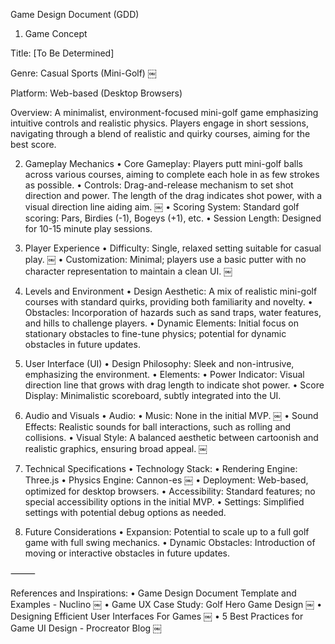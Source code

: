 Game Design Document (GDD)

1. Game Concept

Title: [To Be Determined]

Genre: Casual Sports (Mini-Golf) ￼

Platform: Web-based (Desktop Browsers)

Overview: A minimalist, environment-focused mini-golf game emphasizing intuitive controls and realistic physics. Players engage in short sessions, navigating through a blend of realistic and quirky courses, aiming for the best score.

2. Gameplay Mechanics
	•	Core Gameplay: Players putt mini-golf balls across various courses, aiming to complete each hole in as few strokes as possible.
	•	Controls: Drag-and-release mechanism to set shot direction and power. The length of the drag indicates shot power, with a visual direction line aiding aim. ￼
	•	Scoring System: Standard golf scoring: Pars, Birdies (-1), Bogeys (+1), etc.
	•	Session Length: Designed for 10-15 minute play sessions.

3. Player Experience
	•	Difficulty: Single, relaxed setting suitable for casual play. ￼
	•	Customization: Minimal; players use a basic putter with no character representation to maintain a clean UI. ￼

4. Levels and Environment
	•	Design Aesthetic: A mix of realistic mini-golf courses with standard quirks, providing both familiarity and novelty.
	•	Obstacles: Incorporation of hazards such as sand traps, water features, and hills to challenge players.
	•	Dynamic Elements: Initial focus on stationary obstacles to fine-tune physics; potential for dynamic obstacles in future updates.

5. User Interface (UI)
	•	Design Philosophy: Sleek and non-intrusive, emphasizing the environment.
	•	Elements:
	•	Power Indicator: Visual direction line that grows with drag length to indicate shot power.
	•	Score Display: Minimalistic scoreboard, subtly integrated into the UI.

6. Audio and Visuals
	•	Audio:
	•	Music: None in the initial MVP. ￼
	•	Sound Effects: Realistic sounds for ball interactions, such as rolling and collisions.
	•	Visual Style: A balanced aesthetic between cartoonish and realistic graphics, ensuring broad appeal. ￼

7. Technical Specifications
	•	Technology Stack:
	•	Rendering Engine: Three.js
	•	Physics Engine: Cannon-es ￼
	•	Deployment: Web-based, optimized for desktop browsers.
	•	Accessibility: Standard features; no special accessibility options in the initial MVP.
	•	Settings: Simplified settings with potential debug options as needed.

8. Future Considerations
	•	Expansion: Potential to scale up to a full golf game with full swing mechanics.
	•	Dynamic Obstacles: Introduction of moving or interactive obstacles in future updates.

⸻

References and Inspirations:
	•	Game Design Document Template and Examples - Nuclino ￼
	•	Game UX Case Study: Golf Hero Game Design ￼
	•	Designing Efficient User Interfaces For Games ￼
	•	5 Best Practices for Game UI Design - Procreator Blog ￼
